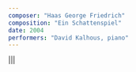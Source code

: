 ```yaml
---
composer: "Haas George Friedrich"
composition: "Ein Schattenspiel"
date: 2004
performers: "David Kalhous, piano"
---
```

|||

